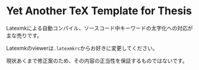 # Yet Another TeX Template for Thesis

Latexmkによる自動コンパイル、ソースコード中キーワードの太字化への対応が主な売りです。

Latexmkのviewerは`.latexmkrc`からお好きに変更してください。

現状あくまで修正案のため、その内容の正当性を保証するものではないです。